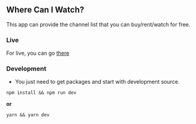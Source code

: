 ## Where Can I Watch?

This app can provide the channel list that you can buy/rent/watch for free.

### Live
For live, you can go [there](https://wciw.vercel.app)

### Development

- You just need to get packages and start with development source.
```shell
npm install && npm run dev
```
**or**
```shell
yarn && yarn dev
```